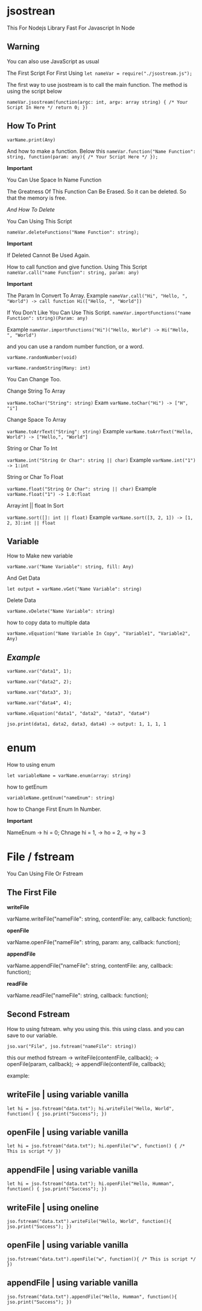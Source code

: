 # jsostrean

This For Nodejs
Library Fast For Javascript In Node

## Warning
You can also use JavaScript as usual

The First Script For First Using
`let nameVar = require("./jsostream.js");`

The first way to use jsostream is to call the main function. The method is using the script below

`
nameVar.jsostream(function(argc: int, argv: array string) {
  /* Your Script In Here */
  return 0;
})
`

## How To Print
`varName.print(Any)`

And how to make a function. Below this
`nameVar.function("Name Function": string, function(param: any){ /* Your Script Here */ });`

**Important**

You Can Use Space In Name Function

The Greatness Of This Function Can Be Erased. So it can be deleted. So that the memory is free.

_And How To Delete_

You Can Using This Script

`nameVar.deleteFunctions("Name Function": string);`

**Important**

If Deleted Cannot Be Used Again.

How to call function and give function. Using This Script
`nameVar.call("name Function": string, param: any)`

**Important**

The Param In Convert To Array. Example `nameVar.call("Hi", "Hello, ", "World") -> call function Hi(["Hello, ", "World"])`

If You Don't Like You Can Use This Script. `nameVar.importFunctions("name Function": string)(Param: any)`

Example `nameVar.importFunctions("Hi")("Hello, World") -> Hi("Hello, ", "World")`

and you can use a random number function, or a word.

`varName.randomNumber(void)`

`varName.randomString(Many: int)`

You Can Change Too.


Change String To Array

`varName.toChar("String": string)` Exam `varName.toChar("Hi") -> ["H", "i"]`


Change Space To Array

`varName.toArrText("String": string)` Example `varName.toArrText("Hello, World") -> ["Hello,", "World"]`


String or Char To Int

`varName.int("String Or Char": string || char)` Example `varName.int("1") -> 1:int`


String or Char To Float

`varName.float("String Or Char": string || char)` Example `varName.float("1") -> 1.0:float`


Array:int || float In Sort

`varName.sort([]: int || float)` Example `varName.sort([3, 2, 1]) -> [1, 2, 3]:int || float`

## Variable

How to Make new variable

`varName.var("Name Variable": string, fill: Any)`

And Get Data

`let output = varName.vGet("Name Variable": string)`

Delete Data

`varName.vDelete("Name Variable": string)`

how to copy data to multiple data

`varName.vEquation("Name Variable In Copy", "Variable1", "Variable2", Any)`

## _Example_

`varName.var("data1", 1);`

`varName.var("data2", 2);`

`varName.var("data3", 3);`

`varName.var("data4", 4);`

`varName.vEquation("data1", "data2", "data3", "data4")`

`jso.print(data1, data2, data3, data4) -> output: 1, 1, 1, 1`

# enum

How to using enum

`let variableName = varName.enum(array: string)`

how to getEnum

`variableName.getEnum("nameEnum": string)`

how to Change First Enum In Number.

**Important**

NameEnum -> hi = 0; Chnage hi = 1, -> ho = 2, -> hy = 3

# File / fstream

You Can Using File Or Fstream

## The First File


**writeFile**

varName.writeFile("nameFile": string, contentFile: any, callback: function);

**openFile**

varName.openFile("nameFile": string, param: any, callback: function);

**appendFile**

varName.appendFile("nameFile": string, contentFile: any, callback: function);

**readFile**

varName.readFile("nameFile": string, callback: function);


## Second Fstream

How to using fstream. why you using this. this using class. and you can save to our variable.

`jso.var("File", jso.fstream("nameFile": string))`

this our method
fstream -> writeFile(contentFile, callback);
        -> openFile(param, callback);
        -> appendFile(contentFile, callback);
        
example:

## writeFile | using variable vanilla
`let hi = jso.fstream("data.txt"); hi.writeFile("Hello, World", function() { jso.print("Success"); })`

## openFile | using variable vanilla
`let hi = jso.fstream("data.txt"); hi.openFile("w", function() { /* This is script */ })`

## appendFile | using variable vanilla
`let hi = jso.fstream("data.txt"); hi.openFile("Hello, Humman", function() { jso.print("Success"); })`


## writeFile | using oneline
`jso.fstream("data.txt").writeFile("Hello, World", function(){ jso.print("Success"); })`

## openFile | using variable vanilla
`jso.fstream("data.txt").openFile("w", function(){ /* This is script */ })`

## appendFile | using variable vanilla
`jso.fstream("data.txt").appendFile("Hello, Humman", function(){ jso.print("Success"); })`
